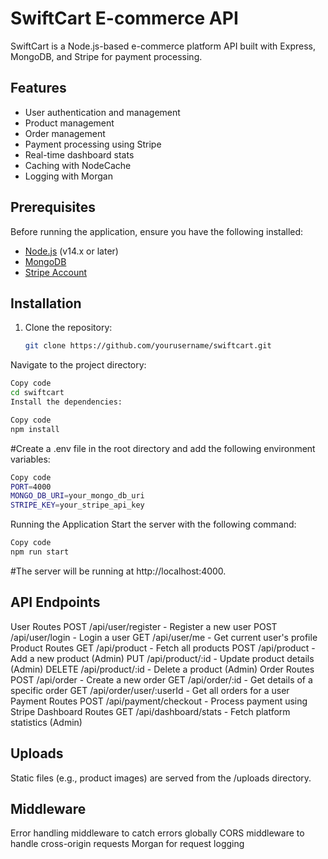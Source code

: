 # SwiftCart E-commerce API

SwiftCart is a Node.js-based e-commerce platform API built with Express, MongoDB, and Stripe for payment processing.

## Features

- User authentication and management
- Product management
- Order management
- Payment processing using Stripe
- Real-time dashboard stats
- Caching with NodeCache
- Logging with Morgan

## Prerequisites

Before running the application, ensure you have the following installed:

- [Node.js](https://nodejs.org/) (v14.x or later)
- [MongoDB](https://www.mongodb.com/)
- [Stripe Account](https://stripe.com/)

## Installation

1. Clone the repository:

   ```bash
   git clone https://github.com/yourusername/swiftcart.git
Navigate to the project directory:

```bash
Copy code
cd swiftcart
Install the dependencies:
```

```bash
Copy code
npm install
```
#Create a .env file in the root directory and add the following environment variables:

```bash
Copy code
PORT=4000
MONGO_DB_URI=your_mongo_db_uri
STRIPE_KEY=your_stripe_api_key
```
Running the Application
Start the server with the following command:

```bash
Copy code
npm run start
```
#The server will be running at http://localhost:4000.

## API Endpoints
User Routes
POST /api/user/register - Register a new user
POST /api/user/login - Login a user
GET /api/user/me - Get current user's profile
Product Routes
GET /api/product - Fetch all products
POST /api/product - Add a new product (Admin)
PUT /api/product/:id - Update product details (Admin)
DELETE /api/product/:id - Delete a product (Admin)
Order Routes
POST /api/order - Create a new order
GET /api/order/:id - Get details of a specific order
GET /api/order/user/:userId - Get all orders for a user
Payment Routes
POST /api/payment/checkout - Process payment using Stripe
Dashboard Routes
GET /api/dashboard/stats - Fetch platform statistics (Admin)


## Uploads
Static files (e.g., product images) are served from the /uploads directory.

## Middleware
Error handling middleware to catch errors globally
CORS middleware to handle cross-origin requests
Morgan for request logging


